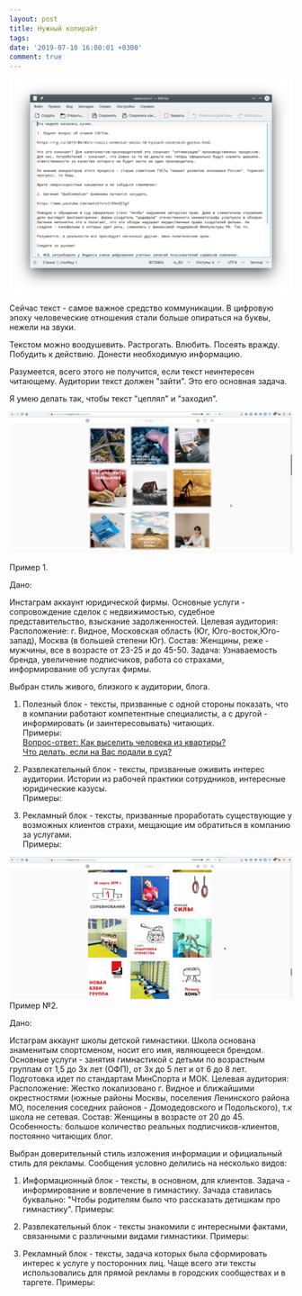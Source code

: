 ```yaml
---
layout: post
title: Нужный копирайт
tags: 
date: '2019-07-10 16:00:01 +0300'
comment: true
---
```

![Сладкий текст]( /image/sladkiy.png)

Сейчас текст - самое важное средство коммуникации. В цифровую эпоху человеческие отношения стали больше опираться на буквы, нежели на звуки.

Текстом можно воодушевить. Растрогать. Влюбить. Посеять вражду. Побудить к действию. Донести необходимую информацию.

Разумеется, всего этого не получится, если текст неинтересен читающему. Аудитории текст должен "зайти". Это его основная задача.

Я умею делать так, чтобы текст "цеплял" и "заходил". 



![Юрцентр]( /image/lawcenter.png)

Пример 1.

Дано:

Инстаграм аккаунт юридической фирмы. 
Основные услуги - сопровождение сделок с недвижимостью, судебное представительство, взыскание задолженностей.
Целевая аудитория: 
Расположение: г. Видное, Московская область (Юг, Юго-восток,Юго-запад), Москва (в большей степени Юг).
Состав: Женщины, реже - мужчины, все в возрасте от 23-25 и до 45-50. 
Задача:
Узнаваемость бренда, увеличение подписчиков, работа со страхами, информирование об услугах фирмы.

Выбран стиль живого, близкого к аудитории, блога. 
1. Полезный блок - тексты, призванные с одной стороны показать, что в компании работают компетентные специалисты, а с другой - информировать (и заинтересовывать) читающих.  
Примеры:   
[Вопрос-ответ: Как выселить человека из квартиры?](/sample/viselit)  
[Что делать, если на Вас подали в суд?](/sample/suditsa)  


2. Развлекательный блок - тексты, призванные оживить интерес аудитории. Истории из рабочей практики сотрудников, интересные юридические казусы.  
Примеры:  

3. Рекламный блок - тексты, призванные проработать существующие у возможных клиентов страхи, мещающие им обратиться в компанию за услугами.  
Примеры:  





![Cпортшкола]( /image/sportshkola.png)
Пример №2.

Дано:

Истаграм аккаунт школы детской гимнастики. Школа основана знаменитым спортсменом, носит его имя, являющееся брендом.
Основные услуги - занятия гимнастикой с детьми по возрастным группам от 1,5 до 3х лет (ОФП), от 3х до 5 лет и от 6 до 8 лет. Подготовка идет по стандартам МинСпорта и МОК. 
Целевая аудитория:
Расположение: Жестко локализовано г. Видное и ближайшими окрестностями (южные районы Москвы, поселения Ленинского района МО, поселения соседних районов - Домодедовского и Подольского), т.к школа не сетевая.
Состав: Женщины в возрасте от 20 до 45.
Особенность: большое количество реальных подписчиков-клиентов, постоянно читающих блог.

Выбран доверительный стиль изложения информации и официальный стиль для рекламы. Сообщения условно делились на несколько видов:
1. Информационный блок - тексты, в основном, для клиентов. Задача - информирование и вовлечение в гимнастику. Зачада ставилась буквально: "Чтобы родителям было что рассказать детишкам про гимнастику". 
Примеры:

2. Развлекательный блок - тексты знакомили с интересными фактами, связанными с различными видами гимнастики.
Примеры:

3. Рекламный блок - тексты, задача которых была сформировать интерес к услуге у посторонних лиц. Чаще всего эти тексты использовались для прямой рекламы в городских сообществах и в таргете.
Примеры:






